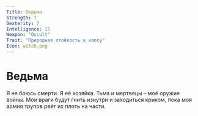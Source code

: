 ```yaml
---
Title: Ведьма
Strength: 7
Dexterity: 7
Intelligence: 15
Weapon: "Occult"
Trait: "Природная стойкость к хаосу"
Icon: witch.png
---
```


# Ведьма

Я не боюсь смерти. Я её хозяйка. Тьма и мертвецы – моё оружие войны. Мои враги будут гнить изнутри и заходиться криком, пока моя армия трупов рвёт их плоть на части.

